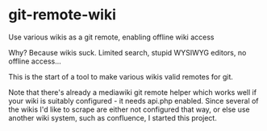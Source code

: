 # git-remote-wiki
Use various wikis as a git remote, enabling offline wiki access

Why? Because wikis suck. Limited search, stupid WYSIWYG editors, no offline
access...

This is the start of a tool to make various wikis valid remotes for git.

Note that there's already a mediawiki git remote helper which works well if
your wiki is suitably configured - it needs api.php enabled. Since several of
the wikis I'd like to scrape are either not configured that way, or else use
another wiki system, such as confluence, I started this project.
